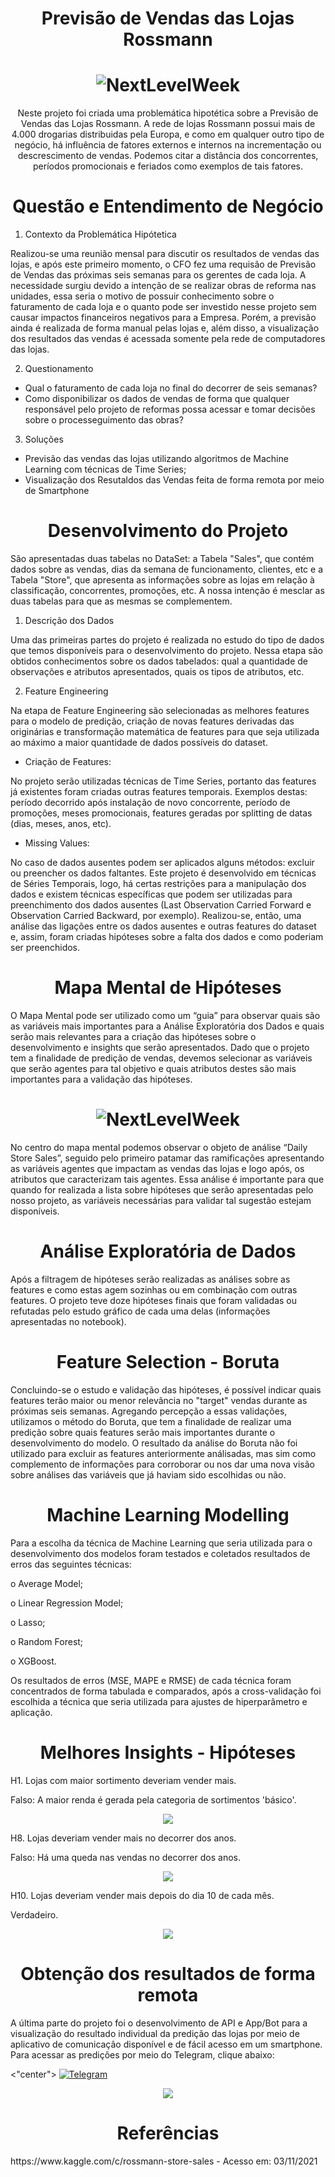<h1 align="center">Previsão de Vendas das Lojas Rossmann</h1>

<h1 align="center">
  <img alt="NextLevelWeek" title="#NextLevelWeek" src="./img/Sales Prediction.png" />
</h1>

<p align="center">Neste projeto foi criada uma problemática hipotética sobre a Previsão de Vendas das Lojas Rossmann. A rede de lojas Rossmann possui mais de 4.000 drogarias distribuidas pela Europa, e como em qualquer outro tipo de negócio, há influência de fatores externos e internos na incrementação ou descrescimento de vendas. Podemos citar a distância dos concorrentes, períodos promocionais e feriados como exemplos de tais fatores.</p>


<h1 align="center">Questão e Entendimento de Negócio</h1>

1.	Contexto da Problemática Hipótetica

Realizou-se uma reunião mensal para discutir os resultados de vendas das lojas, e após este primeiro momento, o CFO fez uma requisão de Previsão de Vendas das próximas seis semanas para os gerentes de cada loja. A necessidade surgiu devido a intenção de se realizar obras de reforma nas unidades, essa seria o motivo de possuir conhecimento sobre o faturamento de cada loja e o quanto pode ser investido nesse projeto sem causar impactos financeiros negativos para a Empresa. Porém, a previsão ainda é realizada de forma manual pelas lojas e, além disso, a visualização dos resultados das vendas é acessada somente pela rede de computadores das lojas.

2.	Questionamento

<ul>
<li>Qual o faturamento de cada loja no final do decorrer de seis semanas?</li>
	
<li>Como disponibilizar os dados de vendas de forma que qualquer responsável pelo projeto de reformas possa acessar e tomar decisões sobre o processeguimento das obras?</li>
</ul>

3.	Soluções

<ul>
<li>Previsão das vendas das lojas utilizando algoritmos de Machine Learning com técnicas de Time Series;</li>
	
<li>Visualização dos Resutaldos das Vendas feita de forma remota por meio de Smartphone</li>
</ul>


<h1 align="center">Desenvolvimento do Projeto</h1>

São apresentadas duas tabelas no DataSet: a Tabela "Sales", que contém dados sobre as vendas, dias da semana de funcionamento, clientes, etc e a Tabela "Store", que apresenta as informações sobre as lojas em relação à classificação, concorrentes, promoções, etc. A nossa intenção é mesclar as duas tabelas para que as mesmas se complementem.

1.	Descrição dos Dados

Uma das primeiras partes do projeto é realizada no estudo do tipo de dados que temos disponíveis para o desenvolvimento do projeto. Nessa etapa são obtidos conhecimentos sobre os dados tabelados: qual a quantidade de observações e atributos apresentados, quais os tipos de atributos, etc.

2.	Feature Engineering

Na etapa de Feature Engineering são selecionadas as melhores features para o modelo de predição, criação de novas features derivadas das originárias e transformação matemática de features para que seja utilizada ao máximo a maior quantidade de dados possíveis do dataset.

- Criação de Features:

No projeto serão utilizadas técnicas de Time Series, portanto das features já existentes foram criadas outras features temporais. Exemplos destas: período decorrido após instalação de novo concorrente, período de promoções, meses promocionais, features geradas por splitting de datas (dias, meses, anos, etc).


- Missing Values:

No caso de dados ausentes podem ser aplicados alguns métodos: excluir ou preencher os dados faltantes. Este projeto é desenvolvido em técnicas de Séries Temporais, logo, há certas restrições para a manipulação dos dados e existem técnicas específicas que podem ser utilizadas para preenchimento dos dados ausentes (Last Observation Carried Forward e Observation Carried Backward, por exemplo). Realizou-se, então, uma análise das ligações entre os dados ausentes e outras features do dataset e, assim, foram criadas hipóteses sobre a falta dos dados e como poderiam ser preenchidos. 

	
<h1 align="center">Mapa Mental de Hipóteses</h1>

O Mapa Mental pode ser utilizado como um “guia” para observar quais são as variáveis mais importantes para a Análise Exploratória dos Dados e quais serão mais relevantes para a criação das hipóteses sobre o desenvolvimento e insights que serão apresentados. Dado que o projeto tem a finalidade de predição de vendas, devemos selecionar as variáveis que serão agentes para tal objetivo e quais atributos destes são mais importantes para a validação das hipóteses.

<h1 align="center">
  <img alt="NextLevelWeek" title="#NextLevelWeek" src="./img/Mind_Map_Hypothesis.png" />
</h1>

No centro do mapa mental podemos observar o objeto de análise “Daily Store Sales”, seguido pelo primeiro patamar das ramificações apresentando as variáveis agentes que impactam as vendas das lojas e logo após, os atributos que caracterizam tais agentes. Essa análise é importante para que quando for realizada a lista sobre hipóteses que serão apresentadas pelo nosso projeto, as variáveis necessárias para validar tal sugestão estejam disponíveis.

<h1 align="center">Análise Exploratória de Dados</h1>

Após a filtragem de hipóteses serão realizadas as análises sobre as features e como estas agem sozinhas ou em combinação com outras features. O projeto teve doze hipóteses finais que foram validadas ou refutadas pelo estudo gráfico de cada uma delas (informações apresentadas no notebook). 

<h1 align="center">Feature Selection - Boruta</h1>

Concluindo-se o estudo e validação das hipóteses, é possível indicar quais features terão maior ou menor relevância no "target" vendas durante as próximas seis semanas. Agregando percepção a essas validações, utilizamos o método do Boruta, que tem a finalidade de realizar uma predição sobre quais features serão mais importantes durante o desenvolvimento do modelo. O resultado da análise do Boruta não foi utilizado para excluir as features anteriormente análisadas, mas sim como complemento de informações para corroborar ou nos dar uma nova visão sobre análises das variáveis que já haviam sido escolhidas ou não. 

<h1 align="center">Machine Learning Modelling</h1>

Para a escolha da técnica de Machine Learning que seria utilizada para o desenvolvimento dos modelos foram testados e coletados resultados de erros das seguintes técnicas:

o	Average Model;

o	Linear Regression Model;

o	Lasso;

o	Random Forest;

o	XGBoost.


Os resultados de erros (MSE, MAPE e RMSE) de cada técnica foram concentrados de forma tabulada e comparados, após a cross-validação foi escolhida a técnica que seria utilizada para ajustes de hiperparâmetro e aplicação.

<h1 align="center">Melhores Insights - Hipóteses</h1>

H1. Lojas com maior sortimento deveriam vender mais.

Falso: A maior renda é gerada pela categoria de sortimentos 'básico'. 

<p align="center">
  <img src="./img/h1.png">
</p>

H8. Lojas deveriam vender mais no decorrer dos anos.

Falso: Há uma queda nas vendas no decorrer dos anos.

<p align="center">
  <img src="./img/h8.png">
</p>

H10. Lojas deveriam vender mais depois do dia 10 de cada mês.

Verdadeiro.

<p align="center">
  <img src="./img/h10.png">
</p>

<h1 align="center">Obtenção dos resultados de forma remota</h1>

A última parte do projeto foi o desenvolvimento de API e App/Bot para a visualização do resultado individual da predição das lojas por meio de aplicativo de comunicação disponível e de fácil acesso em um smartphone. Para acessar as predições por meio do Telegram, clique abaixo:

<"center"> [<img alt="Telegram" src="https://img.shields.io/badge/Telegram-2CA5E0?style=for-the-badge&logo=telegram&logoColor=white"/>]( https://t.me/rossmann_pred_model_bot)
</h1>

<p align="center">
  <img src="./img/RossmannBot.png">
</p>

<h1 align="center">Referências</h1>
https://www.kaggle.com/c/rossmann-store-sales    - Acesso em: 03/11/2021
